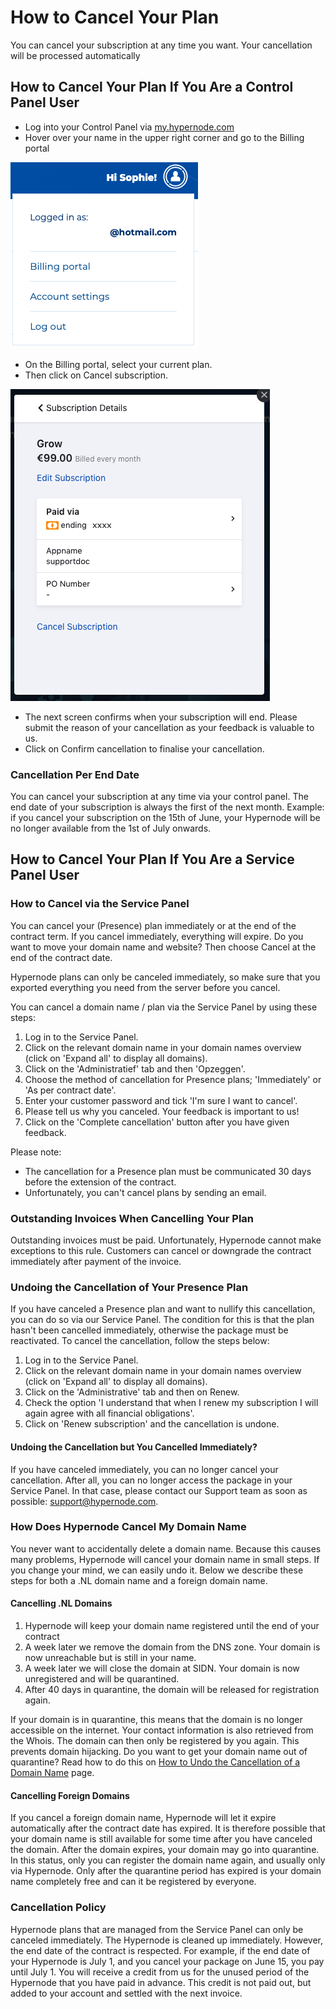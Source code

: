 <!-- source: https://support.hypernode.com/en/about/billing/how-to-cancel-your-hypernode-plan/ -->
# How to Cancel Your Plan

You can cancel your subscription at any time you want. Your cancellation will be processed automatically


How to Cancel Your Plan If You Are a Control Panel User
-------------------------------------------------------

* Log into your Control Panel via [my.hypernode.com](http://my.hypernode.com)
* Hover over your name in the upper right corner and go to the Billing portal

![](_res/6NwyUzGXOzfpv38Tv572P38BUVR-Fk4nnQ.png)

* On the Billing portal, select your current plan.
* Then click on Cancel subscription.

![](_res/_m2Tv_dKF0Q884I06cNjymK0XM8wvshksw.png)

* The next screen confirms when your subscription will end. Please submit the reason of your cancellation as your feedback is valuable to us.
* Click on Confirm cancellation to finalise your cancellation.

### Cancellation Per End Date

You can cancel your subscription at any time via your control panel. The end date of your subscription is always the first of the next month. Example: if you cancel your subscription on the 15th of June, your Hypernode will be no longer available from the 1st of July onwards.

How to Cancel Your Plan If You Are a Service Panel User
-------------------------------------------------------

### How to Cancel via the Service Panel

You can cancel your (Presence) plan immediately or at the end of the contract term. If you cancel immediately, everything will expire. Do you want to move your domain name and website? Then choose Cancel at the end of the contract date.

Hypernode plans can only be canceled immediately, so make sure that you exported everything you need from the server before you cancel.

You can cancel a domain name / plan via the Service Panel by using these steps:

1. Log in to the Service Panel.
2. Click on the relevant domain name in your domain names overview (click on 'Expand all' to display all domains).
3. Click on the 'Administratief' tab and then 'Opzeggen'.
4. Choose the method of cancellation for Presence plans; 'Immediately' or 'As per contract date'.
5. Enter your customer password and tick 'I'm sure I want to cancel'.
6. Please tell us why you canceled. Your feedback is important to us!
7. Click on the 'Complete cancellation' button after you have given feedback.

Please note:

* The cancellation for a Presence plan must be communicated 30 days before the extension of the contract.
* Unfortunately, you can't cancel plans by sending an email.

### Outstanding Invoices When Cancelling Your Plan

Outstanding invoices must be paid. Unfortunately, Hypernode cannot make exceptions to this rule. Customers can cancel or downgrade the contract immediately after payment of the invoice.

### Undoing the Cancellation of Your Presence Plan

If you have canceled a Presence plan and want to nullify this cancellation, you can do so via our Service Panel. The condition for this is that the plan hasn't been cancelled immediately, otherwise the package must be reactivated. To cancel the cancellation, follow the steps below:

1. Log in to the Service Panel.
2. Click on the relevant domain name in your domain names overview (click on 'Expand all' to display all domains).
3. Click on the 'Administrative' tab and then on Renew.
4. Check the option 'I understand that when I renew my subscription I will again agree with all financial obligations'.
5. Click on 'Renew subscription' and the cancellation is undone.

#### Undoing the Cancellation but You Cancelled Immediately?

If you have canceled immediately, you can no longer cancel your cancellation. After all, you can no longer access the package in your Service Panel. In that case, please contact our Support team as soon as possible: [support@hypernode.com](mailto:support@hypernode.com).

### How Does Hypernode Cancel My Domain Name

You never want to accidentally delete a domain name. Because this causes many problems, Hypernode will cancel your domain name in small steps. If you change your mind, we can easily undo it. Below we describe these steps for both a .NL domain name and a foreign domain name.

#### Cancelling .NL Domains

1. Hypernode will keep your domain name registered until the end of your contract
2. A week later we remove the domain from the DNS zone. Your domain is now unreachable but is still in your name.
3. A week later we will close the domain at SIDN. Your domain is now unregistered and will be quarantined.
4. After 40 days in quarantine, the domain will be released for registration again.

If your domain is in quarantine, this means that the domain is no longer accessible on the internet. Your contact information is also retrieved from the Whois. The domain can then only be registered by you again. This prevents domain hijacking. Do you want to get your domain name out of quarantine? Read how to do this on [How to Undo the Cancellation of a Domain Name](https://support.hypernode.com/a/solutions/articles/48001144612?lang=en) page.

#### Cancelling Foreign Domains

If you cancel a foreign domain name, Hypernode will let it expire automatically after the contract date has expired. It is therefore possible that your domain name is still available for some time after you have canceled the domain. After the domain expires, your domain may go into quarantine. In this status, only you can register the domain name again, and usually only via Hypernode. Only after the quarantine period has expired is your domain name completely free and can it be registered by everyone.

### Cancellation Policy

Hypernode plans that are managed from the Service Panel can only be canceled immediately. The Hypernode is cleaned up immediately. However, the end date of the contract is respected. For example, if the end date of your Hypernode is July 1, and you cancel your package on June 15, you pay until July 1. You will receive a credit from us for the unused period of the Hypernode that you have paid in advance. This credit is not paid out, but added to your account and settled with the next invoice.
